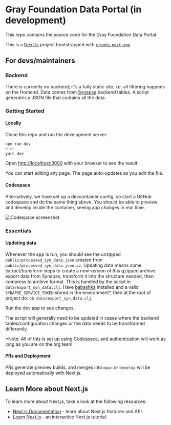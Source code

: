 # Gray Foundation Data Portal (in development)

This repo contains the source code for the Gray Foundation Data Portal.

This is a [Next.js](https://nextjs.org/) project bootstrapped with [`create-next-app`](https://github.com/zeit/next.js/tree/canary/packages/create-next-app)

## For devs/maintainers

### Backend

There is currently no backend; it's a fully static site, i.e. all filtering happens on the frontend. Data comes from [Synapse](https://www.synapse.org/) backend tables. A script generates a JSON file that contains all the data. 

### Getting Started

#### Locally

Clone this repo and run the development server:

```bash
npm run dev
# or
yarn dev
```

Open [http://localhost:3000](http://localhost:3000) with your browser to see the result.

You can start editing any page. The page auto-updates as you edit the file.

#### Codespace

Alternatively, we have set up a devcontainer config, so start a GitHub codespace and do the same thing above. You should be able to preview and develop inside the container, seeing app changes in real time. 

![Codespace screenshot](https://github.com/gf-dcc/portal/assets/32753274/3d7ac316-f9e1-4f4a-823a-5a39fd4194aa)

### Essentials

#### Updating data

Whenever the app is run, you should see the unzipped `public/processed_syn_data.json` created from `public/processed_syn_data.json.gz`. Updating data means some extract/transform steps to create a new version of this gzipped archive: export data from Synapse, transform it into the structure needed, then compress to archive format. This is handled by the script in `data/export_syn_data.clj`. Have [babashka](https://babashka.org/) installed and a valid `SYNAPSE_SERVICE_TOKEN` stored in the environment*, then at the root of project do: 
`bb data/export_syn_data.clj`.

Run the dev app to see changes.

The script will generally need to be updated in cases where the backend tables/configuration changes or the data needs to be transformed differently.

*Note: All of this is set up using Codespace, and authentication will work as long as you are on the org team.

#### PRs and Deployment

PRs generate preview builds, and merges into `main` or `develop` will be deployed automatically with Next.js.  

## Learn More about Next.js

To learn more about Next.js, take a look at the following resources:

-   [Next.js Documentation](https://nextjs.org/docs) - learn about Next.js features and API.
-   [Learn Next.js](https://nextjs.org/learn) - an interactive Next.js tutorial.
